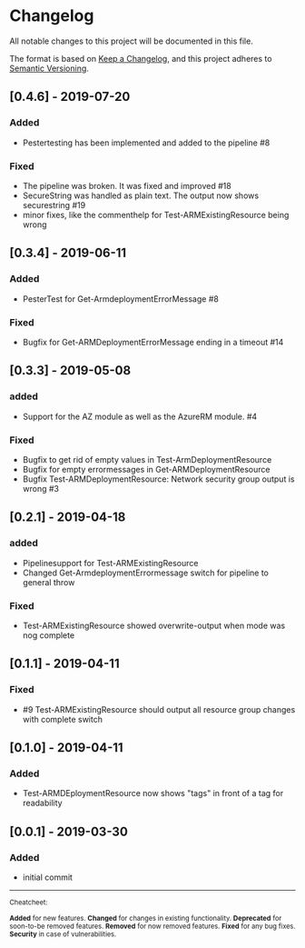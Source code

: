 # Changelog

All notable changes to this project will be documented in this file.

The format is based on [Keep a Changelog](https://keepachangelog.com/en/1.0.0/),
and this project adheres to [Semantic Versioning](https://semver.org/spec/v2.0.0.html).

## [0.4.6] - 2019-07-20

### Added

- Pestertesting has been implemented and added to the pipeline #8

### Fixed

- The pipeline was broken. It was fixed and improved #18
- SecureString was handled as plain text. The output now shows securestring #19
- minor fixes, like the commenthelp for Test-ARMExistingResource being wrong

## [0.3.4] - 2019-06-11

### Added

- PesterTest for Get-ArmdeploymentErrorMessage #8

### Fixed

- Bugfix for Get-ARMDeploymentErrorMessage ending in a timeout #14

## [0.3.3] - 2019-05-08

### added

- Support for the AZ module as well as the AzureRM module. #4

### Fixed

- Bugfix to get rid of empty values in Test-ArmDeploymentResource
- Bugfix for empty errormessages in Get-ARMDeploymentResource
- Bugfix Test-ARMDeploymentResource: Network security group output is wrong #3

## [0.2.1] - 2019-04-18

### added

- Pipelinesupport for Test-ARMExistingResource
- Changed Get-ArmdeploymentErrormessage switch for pipeline to general throw

### Fixed

- Test-ARMExistingResource showed overwrite-output when mode was nog complete

## [0.1.1] - 2019-04-11

### Fixed

- #9 Test-ARMExistingResource should output all resource group changes with complete switch

## [0.1.0] - 2019-04-11

### Added

- Test-ARMDEploymentResource now shows "tags"  in front of a tag for readability

## [0.0.1] - 2019-03-30

### Added

- initial commit

---

<small>
Cheatcheet:

**Added** for new features.
**Changed** for changes in existing functionality.
**Deprecated** for soon-to-be removed features.
**Removed** for now removed features.
**Fixed** for any bug fixes.
**Security** in case of vulnerabilities.
</small>